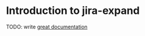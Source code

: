 # Introduction to jira-expand

TODO: write [great documentation](http://jacobian.org/writing/what-to-write/)
